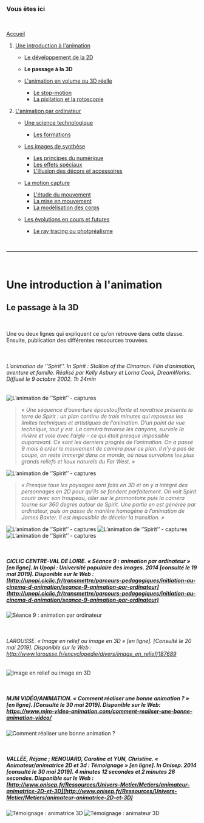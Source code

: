 <br/>

### Vous êtes ici

<br/>

[Accueil](index.md)

1. [Une introduction à l'animation](histoire.md)

    - [Le développement de la 2D](2d.md)
    - **Le passage à la 3D**
    - [L'animation en volume ou 3D réelle](envolume.md)
    
        * [Le stop-motion](stopmotion.md)
        * [La pixilation et la rotoscopie](pixilation.md)

2. [L'animation par ordinateur](parordinateur.md)

    - [Une science technologique](science.md)
    
        * [Les formations](formation.md)
    
    - [Les images de synthèse](imagesdesynthèse.md)
    
        * [Les principes du numérique](numerique.md)
        * [Les effets spéciaux](effet.md)
        * [L'illusion des décors et accessoires](decor.md)
        
    - [La motion capture]()
    
        * [L'étude du mouvement](etude.md)
        * [La mise en mouvement](mouvement.md)
        * [La modélisation des corps](corps.md)

    - [Les évolutions en cours et futures](evolution.md)
    
        * [Le ray tracing ou photoréalisme](photorealisme.md)
        
<br/>

--------------------------------------------------------

<br/>

# Une introduction à l'animation
## Le passage à la 3D

<br/>

Une ou deux lignes qui expliquent ce qu’on retrouve dans cette classe. Ensuite, publication des différentes ressources trouvées.

<br/>

###### L’animation de ‘’Spirit’’. In _Spirit : Stallion of the Cimarron_. Film d’animation, aventure et famille. Réalisé par Kelly Asbury et Lorna Cook, DreamWorks. Diffusé le 9 octobre 2002. 1h 24min

![L’animation de ‘’Spirit’’ - captures](images/spiritanimation.JPG "L’animation de ‘’Spirit’’")
> _« Une séquence d’ouverture époustouflante et novatrice présente la terre de Spirit : un plan continu de trois minutes qui repousse les limites techniques et artistiques de l’animation. D’un point de vue technique, tout y est. La caméra traverse les canyons, survole la rivière et vole avec l’aigle – ce qui était presque impossible auparavant. Ce sont les derniers progrès de l’animation. On a passé 9 mois à créer le mouvement de caméra pour ce plan. Il n’y a pas de coupe, on reste immergé dans ce monde, où nous survolons les plus grands reliefs et lieux naturels du Far West. »_

![L’animation de ‘’Spirit’’ - captures](images/spiritouverture.JPG "Vol de l'aigle")

> _« Presque tous les paysages sont faits en 3D et on y a intégré des personnages en 2D pour qu’ils se fondent parfaitement. On voit Spirit courir avec son troupeau, aller sur le promontoire puis la caméra tourne sur 360 degrés autour de Spirit. Une partie en est générée par ordinateur, puis on passe de manière homogène à l’animation de James Baxter. Il est impossible de déceler la transition. »_

![L’animation de ‘’Spirit’’ - captures](images/spiritpaysage.JPG "Paysage de neige")
![L’animation de ‘’Spirit’’ - captures](images/spirit3D.JPG "Réalisation du Spirit 3D")
![L’animation de ‘’Spirit’’ - captures](images/spiritrondebosse.JPG "Transition de la 2D à la 3D")

<br/>

##### CICLIC CENTRE-VAL DE LOIRE. « Séance 9 : animation par ordinateur » [en ligne]. In _Upopi : Université populaire des images. 2014 [consulté le 19 mai 2019]_. Disponible sur le Web : [http://upopi.ciclic.fr/transmettre/parcours-pedagogiques/initiation-au-cinema-d-animation/seance-9-animation-par-ordinateur](http://upopi.ciclic.fr/transmettre/parcours-pedagogiques/initiation-au-cinema-d-animation/seance-9-animation-par-ordinateur)

![Séance 9 : animation par ordinateur](images/animation3d.JPG "Animation par ordinateur")

<br/>

###### LAROUSSE.  « Image en relief ou image en 3D » [en ligne]. [Consulté le 20 mai 2019]. Disponible sur le Web : <http://www.larousse.fr/encyclopedie/divers/image_en_relief/187689>

![Image en relief ou image en 3D](images/cinema3d.JPG "Image en relief ou image en 3D")

<br/>

##### MJM VIDÉO/ANIMATION. « Comment réaliser une bonne animation ? » [en ligne]. [Consulté le 30 mai 2019]. Disponible sur le Web: <https://www.mjm-video-animation.com/comment-realiser-une-bonne-animation-video/>

![Comment réaliser une bonne animation ?](images/3d.JPG "Comment réaliser une bonne animation ?")

<br/>

##### VALLÉE, Réjane ; RENOUARD, Caroline et YUN, Christine. « Animateur/animatrice 2D et 3d : Témoignage » [en ligne]. In Onisep. 2014 [consulté le 30 mai 2019]. 4 minutes 12 secondes et 2 minutes 26 secondes. Disponible sur le Web : [http://www.onisep.fr/Ressources/Univers-Metier/Metiers/animateur-animatrice-2D-et-3D](http://www.onisep.fr/Ressources/Univers-Metier/Metiers/animateur-animatrice-2D-et-3D)

![Témoignage : animatrice 3D](images/animatrice3d.JPG "Témoignage - animatrice 3D")
![Témoignage : animateur 3D](images/animateur3d.JPG "Témoignage - animateur 3D")

<br/>
